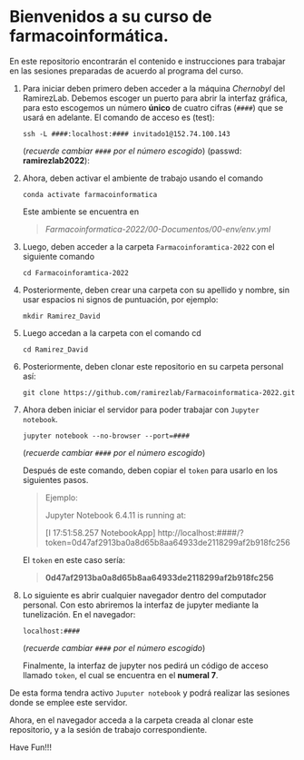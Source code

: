 # Bienvenidos a su curso de farmacoinformática.

En este repositorio encontrarán el contenido e instrucciones para trabajar en las sesiones preparadas de acuerdo al programa del curso.

1. Para iniciar deben primero deben acceder a la máquina *Chernobyl* del RamirezLab.
   Debemos escoger un puerto para abrir la interfaz gráfica, para esto escogemos un número **único** de cuatro cifras (`####`) que se usará en adelante. El comando de acceso es (test):
   
   ```console
   ssh -L ####:localhost:#### invitado1@152.74.100.143
   ```
   
   (_recuerde cambiar `####` por el número escogido_)
   (passwd: **ramirezlab2022**):
2. Ahora, deben activar el ambiente de trabajo usando el comando
   
   ```console
   conda activate farmacoinformatica
   ```
   
   Este ambiente se encuentra en
   
   > *Farmacoinformatica-2022/00-Documentos/00-env/env.yml*
3. Luego, deben acceder a la carpeta `Farmacoinforamtica-2022` con el siguiente comando
   
   ```console
   cd Farmacoinforamtica-2022
   ```
4. Posteriormente, deben crear una carpeta con su apellido y nombre, sin usar espacios ni signos de puntuación, por ejemplo:
   
   ```console
   mkdir Ramirez_David
   ```
5. Luego accedan a la carpeta con el comando cd
   
   ```console
   cd Ramirez_David
   ```
6. Posteriormente, deben clonar este repositorio en su carpeta personal así:
   
   ```console
   git clone https://github.com/ramirezlab/Farmacoinformatica-2022.git
   ```
7. Ahora deben iniciar el servidor para poder trabajar con `Jupyter notebook`.
   
   ```console
   jupyter notebook --no-browser --port=####
   ```
   
   (_recuerde cambiar `####` por el número escogido_)
   
   Después de este comando, deben copiar el `token` para usarlo en los siguientes pasos.
   
   > Ejemplo:
   > 
   > Jupyter Notebook 6.4.11 is running at:
   > 
   > [I 17:51:58.257 NotebookApp] http://localhost:####/?token=0d47af2913ba0a8d65b8aa64933de2118299af2b918fc256

   
   El `token` en este caso sería:
   
   > **0d47af2913ba0a8d65b8aa64933de2118299af2b918fc256**
8. Lo siguiente es abrir cualquier navegador dentro del computador personal. Con esto abriremos la interfaz de jupyter mediante la tunelización. En el navegador:
   
   ```console
   localhost:####
   ```
   
   (_recuerde cambiar `####` por el número escogido_)
   
   Finalmente, la interfaz de jupyter nos pedirá un código de acceso llamado `token`, el cual se encuentra en el **numeral 7**.

De esta forma tendra activo `Juputer notebook` y podrá realizar las sesiones donde se emplee este servidor.

Ahora, en el navegador acceda a la carpeta creada al clonar este repositorio, y a la sesión de trabajo correspondiente.

Have Fun!!!

